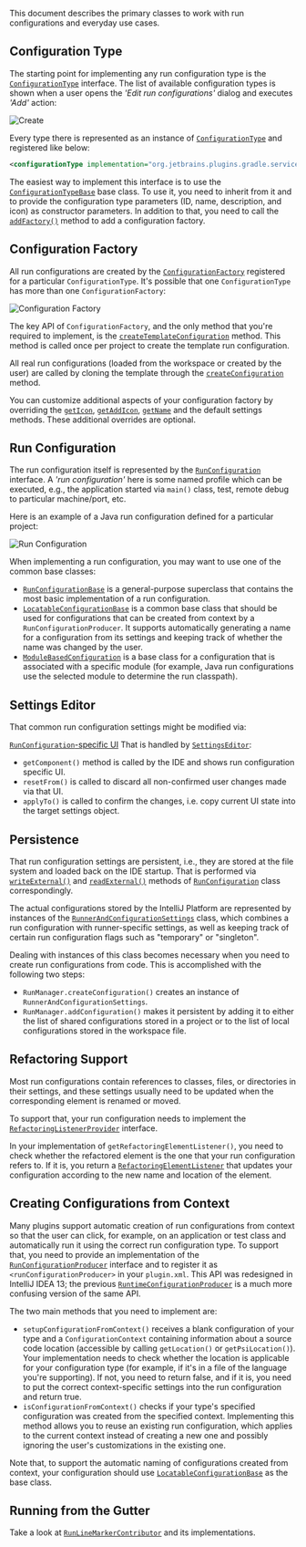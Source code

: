 [//]: # (title: Run Configuration Management)

<!-- Copyright 2000-2020 JetBrains s.r.o. and other contributors. Use of this source code is governed by the Apache 2.0 license that can be found in the LICENSE file. -->

This document describes the primary classes to work with run configurations and everyday use cases.

## Configuration Type

The starting point for implementing any run configuration type is the [`ConfigurationType`](upsource:///platform/execution/src/com/intellij/execution/configurations/ConfigurationType.java) interface.
The list of available configuration types is shown when a user opens the _'Edit run configurations'_ dialog and executes _'Add'_ action:

![Create](create-1.png)

Every type there is represented as an instance of [`ConfigurationType`](upsource:///platform/execution/src/com/intellij/execution/configurations/ConfigurationType.java) and registered like below:

```xml
<configurationType implementation="org.jetbrains.plugins.gradle.service.execution.GradleExternalTaskConfigurationType" />
```

The easiest way to implement this interface is to use the [`ConfigurationTypeBase`](upsource:///platform/execution/src/com/intellij/execution/configurations/runConfigurationType.kt) base class.
To use it, you need to inherit from it and to provide the configuration type parameters (ID, name, description, and icon) as constructor parameters.
In addition to that, you need to call the [`addFactory()`](upsource:///platform/execution/src/com/intellij/execution/configurations/runConfigurationType.kt) method to add a configuration factory.

## Configuration Factory

All run configurations are created by the [`ConfigurationFactory`](upsource:///platform/execution/src/com/intellij/execution/configurations/ConfigurationFactory.java) registered for a particular `ConfigurationType`.
It's possible that one `ConfigurationType` has more than one `ConfigurationFactory`:

![Configuration Factory](create-3.png)

The key API of `ConfigurationFactory`, and the only method that you're required to implement, is the [`createTemplateConfiguration`](upsource:///platform/execution/src/com/intellij/execution/configurations/ConfigurationFactory.java) method.
This method is called once per project to create the template run configuration.

All real run configurations (loaded from the workspace or created by the user) are called by cloning the template through the [`createConfiguration`](upsource:///platform/execution/src/com/intellij/execution/configurations/ConfigurationFactory.java) method.

You can customize additional aspects of your configuration factory by overriding the [`getIcon`](upsource:///platform/execution/src/com/intellij/execution/configurations/ConfigurationFactory.java), [`getAddIcon`](upsource:///platform/execution/src/com/intellij/execution/configurations/ConfigurationFactory.java), [`getName`](upsource:///platform/execution/src/com/intellij/execution/configurations/ConfigurationFactory.java) and the default settings methods.
These additional overrides are optional.

## Run Configuration

The run configuration itself is represented by the [`RunConfiguration`](upsource:///platform/execution/src/com/intellij/execution/configurations/RunConfiguration.java) interface.
A _'run configuration'_ here is some named profile which can be executed, e.g., the application started via `main()` class, test, remote debug to particular machine/port, etc.

Here is an example of a Java run configuration defined for a particular project:

![Run Configuration](create-2.png)

When implementing a run configuration, you may want to use one of the common base classes:

* [`RunConfigurationBase`](upsource:///platform/execution/src/com/intellij/execution/configurations/RunConfigurationBase.java) is a general-purpose superclass that contains the most basic implementation of a run configuration.
* [`LocatableConfigurationBase`](upsource:///platform/execution/src/com/intellij/execution/configurations/LocatableConfigurationBase.java) is a common base class that should be used for configurations that can be created from context by a `RunConfigurationProducer`.
  It supports automatically generating a name for a configuration from its settings and keeping track of whether the name was changed by the user.
* [`ModuleBasedConfiguration`](upsource:///platform/execution/src/com/intellij/execution/configurations/ModuleBasedConfiguration.java) is a base class for a configuration that is associated with a specific module (for example, Java run configurations use the selected module to determine the run classpath).

## Settings Editor

That common run configuration settings might be modified via:

[`RunConfiguration`-specific UI](upsource:///platform/execution/src/com/intellij/execution/configurations/RunConfiguration.java)
That is handled by [`SettingsEditor`](upsource:///platform/ide-core/src/com/intellij/openapi/options/SettingsEditor.java):

* `getComponent()` method is called by the IDE and shows run configuration specific UI.
* `resetFrom()` is called to discard all non-confirmed user changes made via that UI.
* `applyTo()` is called to confirm the changes, i.e. copy current UI state into the target settings object.

## Persistence

That run configuration settings are persistent, i.e., they are stored at the file system and loaded back on the IDE startup.
That is performed via [`writeExternal()`](upsource:///platform/util/src/com/intellij/openapi/util/JDOMExternalizable.java) and [`readExternal()`](upsource:///platform/util/src/com/intellij/openapi/util/JDOMExternalizable.java) methods of [`RunConfiguration`](upsource:///platform/execution/src/com/intellij/execution/configurations/RunConfiguration.java) class correspondingly.

The actual configurations stored by the IntelliJ Platform are represented by instances of the [`RunnerAndConfigurationSettings`](upsource:///platform/execution/src/com/intellij/execution/RunnerAndConfigurationSettings.java) class, which combines a run configuration with runner-specific settings, as well as keeping track of certain run configuration flags such as "temporary" or "singleton".

Dealing with instances of this class becomes necessary when you need to create run configurations from code.
This is accomplished with the following two steps:

* `RunManager.createConfiguration()` creates an instance of `RunnerAndConfigurationSettings`.
* `RunManager.addConfiguration()` makes it persistent by adding it to either the list of shared configurations stored in a project or to the list of local configurations stored in the workspace file.

## Refactoring Support

Most run configurations contain references to classes, files, or directories in their settings, and these settings usually need to be updated when the corresponding element is renamed or moved.

To support that, your run configuration needs to implement the [`RefactoringListenerProvider`](upsource:///platform/execution/src/com/intellij/execution/configurations/RefactoringListenerProvider.java) interface.

In your implementation of `getRefactoringElementListener()`, you need to check whether the refactored element is the one that your run configuration refers to.
If it is, you return a [`RefactoringElementListener`](upsource:///platform/analysis-api/src/com/intellij/refactoring/listeners/RefactoringElementListener.java) that updates your configuration according to the new name and location of the element.

## Creating Configurations from Context

Many plugins support automatic creation of run configurations from context so that the user can click, for example, on an application or test class and automatically run it using the correct run configuration type.
To support that, you need to provide an implementation of the [`RunConfigurationProducer`](upsource:///platform/lang-api/src/com/intellij/execution/actions/RunConfigurationProducer.java) interface and to register it as `<runConfigurationProducer>` in your `plugin.xml`.
This API was redesigned in IntelliJ IDEA 13; the previous [`RuntimeConfigurationProducer`](upsource:///platform/lang-api/src/com/intellij/execution/junit/RuntimeConfigurationProducer.java) is a much more confusing version of the same API.

The two main methods that you need to implement are:

* `setupConfigurationFromContext()` receives a blank configuration of your type and a `ConfigurationContext` containing information about a source code location (accessible by calling `getLocation()` or `getPsiLocation()`).
  Your implementation needs to check whether the location is applicable for your configuration type (for example, if it's in a file of the language you're supporting).
  If not, you need to return false, and if it is, you need to put the correct context-specific settings into the run configuration and return true.
* `isConfigurationFromContext()` checks if your type's specified configuration was created from the specified context.
  Implementing this method allows you to reuse an existing run configuration, which applies to the current context instead of creating a new one and possibly ignoring the user's customizations in the existing one.

Note that, to support the automatic naming of configurations created from context, your configuration should use [`LocatableConfigurationBase`](upsource:///platform/execution/src/com/intellij/execution/configurations/LocatableConfigurationBase.java) as the base class.

## Running from the Gutter

Take a look at [`RunLineMarkerContributor`](upsource:///platform/execution-impl/src/com/intellij/execution/lineMarker/RunLineMarkerContributor.java) and its implementations.
